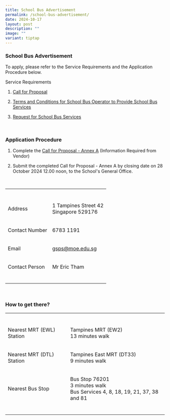 ```yaml
---
title: School Bus Advertisement
permalink: /school-bus-advertisement/
date: 2024-10-17
layout: post
description: ""
image: ""
variant: tiptap
---
```

<h3><strong>School Bus Advertisement</strong></h3>
<p>To apply, please refer to the Service Requirements and the Application
Procedure below.</p>
<p>Service Requirements</p>
<ol data-tight="true" class="tight">
<li>
<p><a href="/files/call_for_proposal.pdf" rel="noopener nofollow" target="_blank">Call for Proposal</a>
</p>
</li>
<li>
<p><a href="/files/terms and conditions_for_school_bus_operator_to_provide_school_bus_services.pdf" rel="noopener nofollow" target="_blank">Terms and Conditions for School Bus Operator to Provide School Bus Services</a>
</p>
</li>
<li>
<p><a href="/files/request_for_school_bus_service.pdf" rel="noopener nofollow" target="_blank">Request for School Bus Services</a>
</p>
</li>
</ol>
<p>&nbsp;</p>
<h3><strong>Application Procedure</strong></h3>
<ol data-tight="true" class="tight">
<li>
<p>Complete the <a href="/files/call for proposal - annex_a.pdf" rel="noopener nofollow" target="_blank">Call for Proposal - Annex A</a> (Information
Required from Vendor)</p>
</li>
<li>
<p>Submit the completed Call for Proposal - Annex A by closing date on 28
October 2024 12.00 noon, to the School's General Office.</p>
</li>
</ol>
<p>&nbsp;</p>
<table style="minWidth: 50px">
<colgroup>
<col>
<col>
</colgroup>
<tbody>
<tr>
<th rowspan="1" colspan="1">
<p></p>
</th>
<th rowspan="1" colspan="1">
<p></p>
</th>
</tr>
<tr>
<td rowspan="1" colspan="1">
<p>Address</p>
</td>
<td rowspan="1" colspan="1">
<p>1 Tampines Street 42
<br>Singapore 529176</p>
</td>
</tr>
<tr>
<td rowspan="1" colspan="1">
<p>Contact Number</p>
</td>
<td rowspan="1" colspan="1">
<p>6783 1191</p>
</td>
</tr>
<tr>
<td rowspan="1" colspan="1">
<p>Email</p>
</td>
<td rowspan="1" colspan="1">
<p><a href="mailto:gsps@moe.edu.sg" rel="noopener noreferrer nofollow" target="_blank">gsps@moe.edu.sg</a>
</p>
</td>
</tr>
<tr>
<td rowspan="1" colspan="1">
<p>Contact Person</p>
</td>
<td rowspan="1" colspan="1">
<p>Mr Eric Tham</p>
</td>
</tr>
<tr>
<td rowspan="1" colspan="1">
<p></p>
</td>
<td rowspan="1" colspan="1">
<p></p>
</td>
</tr>
</tbody>
</table>
<p>&nbsp;</p>
<h3><strong>How to get there?</strong></h3>
<table style="minWidth: 50px">
<colgroup>
<col>
<col>
</colgroup>
<tbody>
<tr>
<th rowspan="1" colspan="1">
<p></p>
</th>
<th rowspan="1" colspan="1">
<p></p>
</th>
</tr>
<tr>
<td rowspan="1" colspan="1">
<p>Nearest MRT (EWL) Station</p>
</td>
<td rowspan="1" colspan="1">
<p>Tampines MRT (EW2)
<br>13 minutes walk</p>
</td>
</tr>
<tr>
<td rowspan="1" colspan="1">
<p>Nearest MRT (DTL) Station</p>
</td>
<td rowspan="1" colspan="1">
<p>Tampines East MRT (DT33)
<br>9 minutes walk</p>
</td>
</tr>
<tr>
<td rowspan="1" colspan="1">
<p>Nearest Bus Stop</p>
</td>
<td rowspan="1" colspan="1">
<p>Bus Stop 76201
<br>3 minutes walk
<br>Bus Services 4, 8, 18, 19, 21, 37, 38 and 81</p>
</td>
</tr>
<tr>
<td rowspan="1" colspan="1">
<p></p>
</td>
<td rowspan="1" colspan="1">
<p></p>
</td>
</tr>
</tbody>
</table>
<p></p>
<p></p>